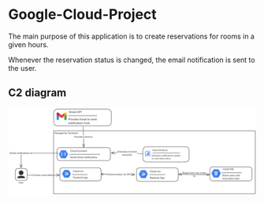# Google-Cloud-Project

The main purpose of this application is to create reservations for rooms in a given hours.

Whenever the reservation status is changed, the email notification is sent to the user.

## C2 diagram

![C2 diagram](gcp_diagram.png)
